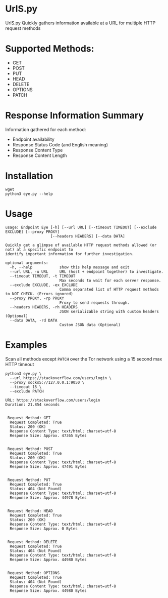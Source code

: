 # UrlS.py
UrlS.py Quickly gathers information available at a URL for multiple HTTP request methods

# Supported Methods:
* GET
* POST
* PUT
* HEAD
* DELETE
* OPTIONS
* PATCH


# Response Information Summary
Information gathered for each method:
* Endpoint availability
* Response Status Code (and English meaning)
* Response Content Type
* Response Content Length

# Installation

```
wget 
python3 eye.py --help
```


# Usage

```
usage: Endpoint Eye [-h] [--url URL] [--timeout TIMEOUT] [--exclude EXCLUDE] [--proxy PROXY]
                    [--headers HEADERS] [--data DATA]

Quickly get a glimpse of available HTTP request methods allowed (or not) at a specific endpoint to
identify important information for further investigation.

optional arguments:
  -h, --help            show this help message and exit
  --url URL, -u URL     URL (host + endpoint together) to investigate.
  --timeout TIMEOUT, -t TIMEOUT
                        Max seconds to wait for each server response.
  --exclude EXCLUDE, -ex EXCLUDE
                        Comma separated list of HTTP request methods to NOT CHECK. (Errors ignored)
  --proxy PROXY, -rp PROXY
                        Proxy to send requests through.
  --headers HEADERS, -rh HEADERS
                        JSON serializable string with custom headers (Optional)
  --data DATA, -rd DATA
                        Custom JSON data (Optional)

```

# Examples

Scan all methods except `PATCH` over the Tor network using a 15 second max HTTP timeout
```
python3 eye.py \
  --url https://stackoverflow.com/users/login \
  --proxy socks5://127.0.0.1:9050 \
  --timeout 15 \
  --exclude PATCH
```
```
URL: https://stackoverflow.com/users/login
Duration: 21.854 seconds
 

 Request Method: GET
  Request Completed: True
  Status: 200 (OK)
  Response Content Type: text/html; charset=utf-8
  Response Size: Approx. 47365 Bytes
 

 Request Method: POST
  Request Completed: True
  Status: 200 (OK)
  Response Content Type: text/html; charset=utf-8
  Response Size: Approx. 47491 Bytes
 

 Request Method: PUT
  Request Completed: True
  Status: 404 (Not Found)
  Response Content Type: text/html; charset=utf-8
  Response Size: Approx. 44978 Bytes
 

 Request Method: HEAD
  Request Completed: True
  Status: 200 (OK)
  Response Content Type: text/html; charset=utf-8
  Response Size: Approx. 0 Bytes
 

 Request Method: DELETE
  Request Completed: True
  Status: 404 (Not Found)
  Response Content Type: text/html; charset=utf-8
  Response Size: Approx. 44980 Bytes
 

 Request Method: OPTIONS
  Request Completed: True
  Status: 404 (Not Found)
  Response Content Type: text/html; charset=utf-8
  Response Size: Approx. 44980 Bytes

```
